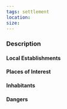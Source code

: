 ```yaml
---
tags: settlement
location:
size:
---
```


### Description

#### Local Establishments

#### Places of Interest

#### Inhabitants

#### Dangers
